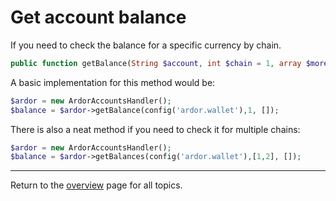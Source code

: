 # Get account balance

If you need to check the balance for a specific currency by chain.

```php
public function getBalance(String $account, int $chain = 1, array $more = []): ArdorBalance
```

A basic implementation for this method would be:

```php
$ardor = new ArdorAccountsHandler();
$balance = $ardor->getBalance(config('ardor.wallet'),1, []);
```

There is also a neat method if you need to check it for multiple chains:

```php
$ardor = new ArdorAccountsHandler();
$balance = $ardor->getBalances(config('ardor.wallet'),[1,2], []);
```

---
Return to the [overview](../overview.md) page for all topics.